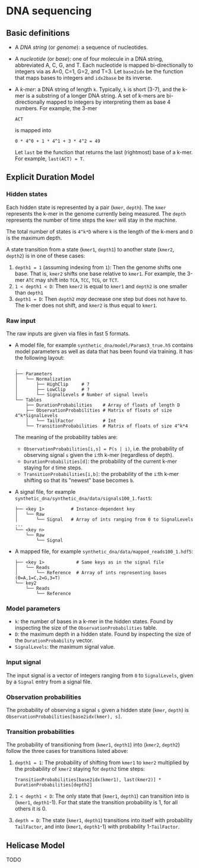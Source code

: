 # DNA sequencing

## Basic definitions
* A *DNA string* (or *genome*): a sequence of nucleotides. 
* A *nucleotide* (or *base*): one of four molecule in a DNA string, abbreviated
  A, C, G, and T. Each nucleotide is mapped bi-directionally to integers via as
  A=0, C=1, G=2, and T=3. Let `base2idx` be the function that maps bases to
  integers and `idx2base` be its inverse.
  
* A *k-mer*: a DNA string of length `k`. Typically, `k` is short (3-7), and the
  k-mer is a substring of a longer DNA string. A set of k-mers are
  bi-directionally mapped to integers by interpreting them as base 4 numbers.
  For example, the 3-mer
  ```
  ACT
  ```
  is mapped into
  ```
  0 * 4^0 + 1 * 4^1 + 3 * 4^2 = 49
  ```
  
  Let `last` be the function that returns the last (rightmost) base of a k-mer.
  For example, `last(ACT) = T`.
  
## Explicit Duration Model

### Hidden states
Each hidden state is represented by a pair (`kmer`, `depth`). The `kmer`
represents the k-mer in the genome currently being measured. The `depth`
represents the number of time steps the `kmer` will stay in the machine.

The total number of states is `4^k*D` where `k` is the length of the k-mers and
`D` is the maximum depth.

A state transition from a state (`kmer1`, `depth1`) to another state (`kmer2`,
`depth2`) is in one of these cases:
1. `depth1 = 1` (assuming indexing from `1`): Then the genome shifts one base.
  That is, `kmer2` shifts one base relative to `kmer1`. For example, the 3-mer
  `ATC` may shift into `TCA`, `TCC`, `TCG`, or `TCT`.
2. `1 < depth1 < D`: Then `kmer2` is equal to `kmer1` and `depth2` is one
  smaller than `depth1`
3. `depth1 = D`: Then `depth2` *may* decrease one step but does not have to. The
  k-mer does not shift, and `kmer2` is thus equal to `kmer1`.

### Raw input
  The raw inputs are given via files in fast 5 formats.
* A model file, for example `synthetic_dna/model/Params3_true.h5` contains model
parameters as well as data that has been found via training. It has the
following layout:
  
  ```
  .
  ├── Parameters
  │   └── Normalization
  │       ├── HighClip     # ?
  │       ├── LowClip      # ?
  │       └── SignalLevels # Number of signal levels
  └── Tables
      ├── DurationProbabilities    # Array of floats of length D
      ├── ObservationProbabilities # Matrix of floats of size 4^k*SignalLevels
      │   └── TailFactor           # Int
      └── TransitionProbabilities  # Matrix of floats of size 4^k*4
  ```
  The meaning of the probability tables are:
  * `ObservationProbabilities[i,s] = P(s | i)`, i.e. the probability of
  observing signal `s` given the `i`:th k-mer (regardless of depth).
  * `DurationProbabilities[d]`: the probability of the current k-mer staying for
  `d` time steps.
  * `TransitionProbabilities[i,b]`: the probability of the `i`:th k-mer shifting
  so that its "newest" base becomes `b`.

* A signal file, for example `synthetic_dna/synthetic_dna/data/signals100_1.fast5`:
  ```
  ├── <key 1>          # Instance-dependent key
  │   └── Raw
  │       └── Signal   # Array of ints ranging from 0 to SignalLevels
  ...
  └── <key n>
      └── Raw
          └── Signal
  ```
  
* A mapped file, for example `synthetic_dna/data/mapped_reads100_1.hdf5`:
  ```
  ├── <key 1>            # Same keys as in the signal file
  │   └── Reads
  │       └── Reference  # Array of ints representing bases (0=A,1=C,2=G,3=T)
  └── key2
      └── Reads
          └── Reference
  ```

### Model parameters
* `k`: the number of bases in a k-mer in the hidden states. Found by inspecting
  the size of the `ObservationProbabilities` table.
* `D`: the maximum depth in a hidden state. Found by inspecting the size of the
  `DurationProbability` vector.
* `SignalLevels`: the maximum signal value.

### Input signal
The input signal is a vector of integers ranging from `0` to `SignalLevels`,
given by a `Signal` entry from a signal file.

### Observation probabilities
The probability of observing a signal `s` given a hidden state (`kmer`, `depth`)
is `ObservationProbabilities[base2idx(kmer), s]`.

### Transition probabilities
The probability of transitioning from (`kmer1`, `depth1`) into (`kmer2`,
`depth2`) follow the three cases for transitions listed above:
1. `depth1 = 1`: The probability of shifting from `kmer1` to `kmer2` multiplied
   by the probability of `kmer2` staying for `depth2` time steps:
   
   ```
   TransitionProbabilities[base2idx(kmer1), last(kmer2)] * DurationProbabilities[depth2]
   ```
   
2. `1 < depth1 < D`: The only state that (`kmer1`, `depth1`) can transition into
   is (`kmer1`, `depth1`-1). For that state the transition probability is 1, for
   all others it is 0.
   
3. `depth = D`: The state (`kmer1`, `depth1`) transitions into itself with
   probability `TailFactor`, and into (`kmer1`, `depth1`-1) with probability
   1-`TailFactor`.

## Helicase Model
TODO
